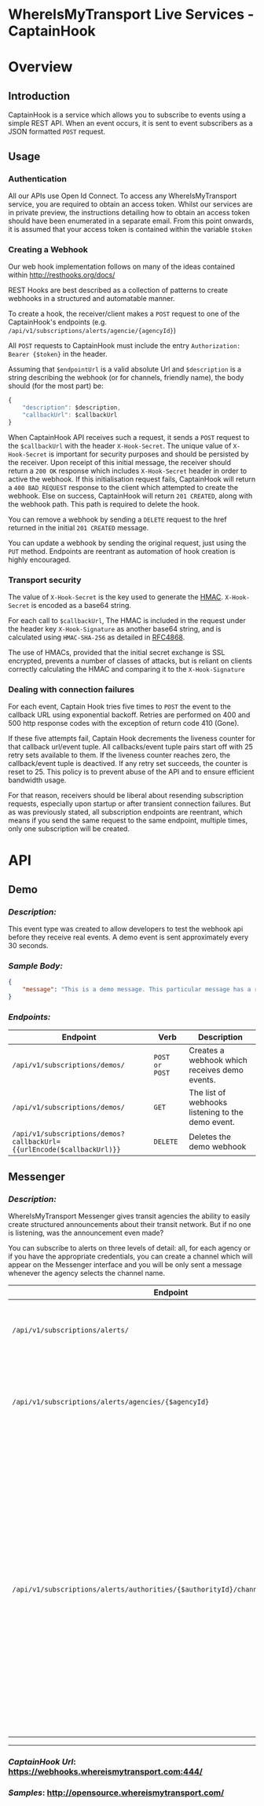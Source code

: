 # **WhereIsMyTransport Live Services - CaptainHook**

# Overview 

## Introduction 
CaptainHook is a service which allows you to subscribe to events using a 
simple REST API. When an event occurs, it is sent to event subscribers
as a JSON formatted `POST` request.   

## Usage

### Authentication

All our APIs use Open Id Connect. To access any WhereIsMyTransport service, you are required to obtain an access token. 
Whilst our services are in private preview, the instructions detailing how to obtain an access token should
have been enumerated in a separate email. From this point onwards, it is assumed that your access token 
is contained within the variable `$token`

### Creating a Webhook

[//]: # (This is) 

Our web hook implementation follows on many of the ideas contained within http://resthooks.org/docs/

REST Hooks are best described as a collection of patterns to create webhooks in a structured and automatable manner.


To create a hook, the receiver/client makes a `POST` request to one of the CaptainHook's endpoints (e.g. `/api/v1/subscriptions/alerts/agencie/{agencyId}`)

All `POST` requests to CaptainHook must include the entry `Authorization: 
Bearer {$token}` in the header. 

Assuming that  `$endpointUrl` is a valid absolute Url and `$description` is a string describing the webhook 
(or for channels, friendly name), the body should (for the most part) be:

```javascript
{
    "description": $description,
    "callbackUrl": $callbackUrl        
}
```

When CaptainHook API receives such a request, it sends a `POST` request to the `$callbackUrl` with the header `X-Hook-Secret`.
The unique value of `X-Hook-Secret` is important for security purposes and should be 
persisted by the receiver. Upon receipt of this initial message, the receiver should  
return a `200 OK` response which includes `X-Hook-Secret` header in order to active 
the webhook. If this initialisation request fails, CaptainHook will return  a 
`400 BAD_REQUEST` response to the client which attempted to create the webhook.
Else on success, CaptainHook will return `201 CREATED`, along with the webhook path.
This path is required to delete the hook.

You can remove a webhook by sending a `DELETE` request to the 
href returned in the initial `201 CREATED` message.

You can update a webhook by sending the original request, just using the `PUT` method.
Endpoints are reentrant as automation of hook creation is highly encouraged.
     
### Transport security

The value of `X-Hook-Secret` is the key used to generate the 
[HMAC](https://en.wikipedia.org/wiki/Hash-based_message_authentication_code). 
`X-Hook-Secret` is encoded as a base64 string.
 
For each call to `$callbackUrl`, The HMAC is included in the request
under the header key `X-Hook-Signature` as another base64 string, 
and is calculated using `HMAC-SHA-256` as detailed in 
[RFC4868](https://tools.ietf.org/html/rfc4868).

The use of HMACs, provided that the initial secret exchange is SSL encrypted,
prevents a number of classes of attacks, but is reliant on clients correctly
calculating the HMAC and comparing it to the `X-Hook-Signature`

### Dealing with connection failures

For each event, Captain Hook tries five times to `POST` the event to the callback URL 
using exponential backoff. Retries are performed on 400 and 500 http 
response codes with the exception of return code 410 (Gone).

If these five attempts fail, Captain Hook decrements the liveness counter for that 
callback url/event tuple. All callbacks/event tuple pairs
start off with 25 retry sets available to them. If the liveness counter reaches zero,
the callback/event tuple is deactived. If any retry set succeeds, 
the counter is reset to 25. This policy is to prevent abuse of the API and to ensure 
efficient bandwidth usage. 

For that reason, receivers should be liberal about resending subscription requests, 
especially upon startup or after transient connection failures. But as was previously
stated, all subscription endpoints are reentrant, which means if you send the same
request to the same endpoint, multiple times, only one subscription will be created.

# API

## Demo

### *Description:*

This event type was created to allow developers to test the webhook api before they 
receive real events. A demo event is sent approximately every 30 seconds.

### *Sample Body:* 

```json
{
    "message": "This is a demo message. This particular message has a random Guid of df92f93b-4d97-4ef6-9f90-cbfaf2223080, which is a very fine Guid indeed"     
}
```

### *Endpoints:*

| Endpoint     |Verb | Description |
|--------------|------------ |------------| 
| `/api/v1/subscriptions/demos/` |`POST or POST` | Creates a webhook which receives demo events.                 |
| `/api/v1/subscriptions/demos/` |`GET`  | The list of webhooks listening to the demo event.                     |
| `/api/v1/subscriptions/demos?callbackUrl={{urlEncode($callbackUrl)}}` |`DELETE`  | Deletes the demo webhook      

## Messenger

### *Description:*

WhereIsMyTransport Messenger gives transit agencies the ability to easily create structured announcements
about their transit network. But if no one is listening, was the announcement even made? 

You can subscribe to alerts on three levels of detail: all, for each agency or if you 
have the appropriate credentials, you can create a channel which will appear on the Messenger
interface and you will be only sent a message whenever the agency selects the channel name.  

 
| Endpoint     | Verb        | Description |
|--------------|------------ |------------ |
| `/api/v1/subscriptions/alerts/` | `POST` | Creates a webhook which receives announcements from *any* agency.                         |
| `/api/v1/subscriptions/alerts/agencies/{$agencyId}` |`POST` | Creates a webhook which receives announcements whenever `$agencyId` posts an announcement |
| `/api/v1/subscriptions/alerts/authorities/{$authorityId}/channels/{$channelName}` |`POST` | Creates a webhook which receives announcements whenever `$authority` posts an announcement to `$channelName`. This also creates the channel if it doesn't already exist. Note that a channel can only have a single webhook, and if the channel already exists, this webhook is replaced. Only clients who have `$authorityId's` credentials can create a webhook of this type. |


------------

### *CaptainHook Url*:  https://webhooks.whereismytransport.com:444/
### *Samples*:  http://opensource.whereismytransport.com/
